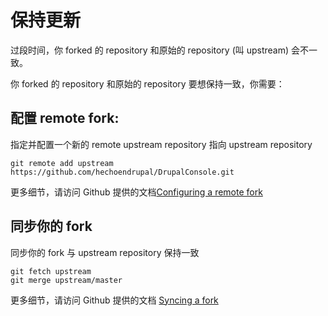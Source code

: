 # 保持更新

过段时间，你 forked 的 repository 和原始的 repository (叫 upstream) 会不一致。

你 forked 的 repository 和原始的 repository 要想保持一致，你需要：

## 配置 remote fork:
指定并配置一个新的 remote upstream repository 指向 upstream repository
```
git remote add upstream https://github.com/hechoendrupal/DrupalConsole.git
```
更多细节，请访问 Github 提供的文档[Configuring a remote fork](https://help.github.com/articles/configuring-a-remote-for-a-fork/)  

## 同步你的 fork
同步你的 fork 与 upstream repository 保持一致
```
git fetch upstream
git merge upstream/master
```
更多细节，请访问 Github 提供的文档 [Syncing a fork](https://help.github.com/articles/syncing-a-fork/)
